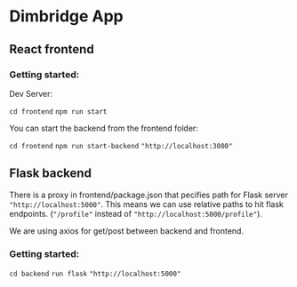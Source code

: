 # Dimbridge App

## React frontend

### Getting started:

Dev Server:

`cd frontend`
`npm run start`

You can start the backend from the frontend folder:

`cd frontend`
`npm run start-backend`
`"http://localhost:3000"`

## Flask backend

There is a proxy in frontend/package.json that pecifies path for Flask server `"http://localhost:5000"`.
This means we can use relative paths to hit flask endpoints. (`"/profile"` instead of `"http://localhost:5000/profile"`).

We are using axios for get/post between backend and frontend.

### Getting started:
`cd backend`
`run flask`
`"http://localhost:5000"`



